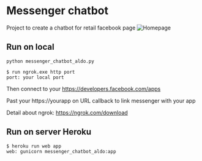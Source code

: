 # Messenger chatbot

Project to create a chatbot for retail facebook page
![Homepage](https://github.com/Duy-Cao-Vo/messenger_chatbot_retail_publish/project_image/messenger_chatbot_1)

## Run on local
```
python messenger_chatbot_aldo.py

$ run ngrok.exe http port
port: your local port
```
Then connect to your https://developers.facebook.com/apps

Past your https://yourapp on URL callback to link messenger with your app

Detail about ngrok: https://ngrok.com/download
## Run on server Heroku

```cmd
$ heroku run web app
web: gunicorn messenger_chatbot_aldo:app

